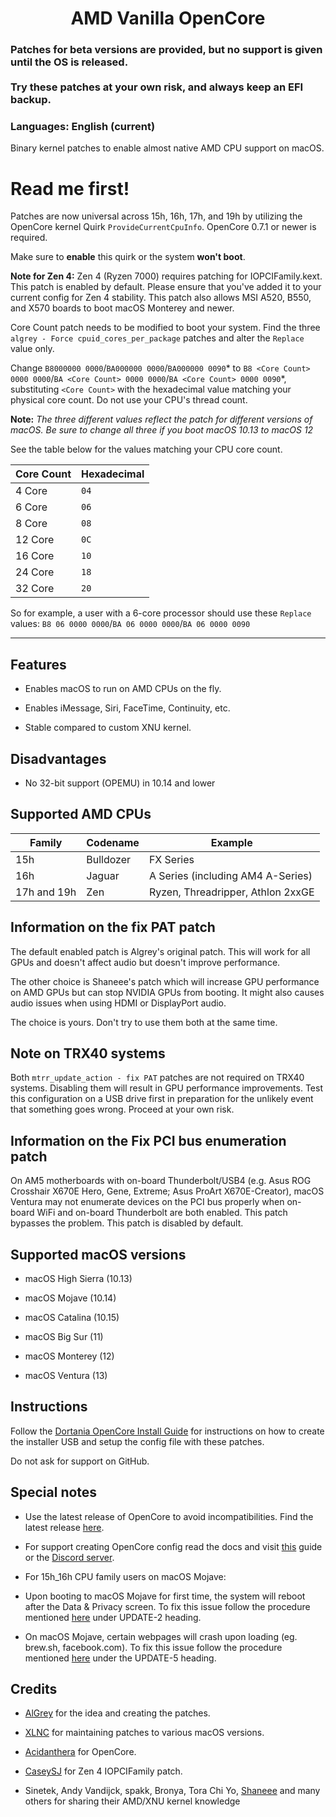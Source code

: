 <span align="center">

<h1>AMD Vanilla OpenCore</h1>

</span>


### Patches for beta versions are provided, but no support is given until the OS is released.<br/><br/>Try these patches at your own risk, and always keep an EFI backup.

  

### Languages: English (current)

  

Binary kernel patches to enable almost native AMD CPU support on macOS.

  

# Read me first!

Patches are now universal across 15h, 16h, 17h, and 19h by utilizing the OpenCore kernel Quirk `ProvideCurrentCpuInfo`. OpenCore 0.7.1 or newer is required.

Make sure to ****enable**** this quirk or the system ****won't boot****.

**Note for Zen 4:** Zen 4 (Ryzen 7000) requires patching for IOPCIFamily.kext. <br/>
This patch is enabled by default. Please ensure that you've added it to your current config for Zen 4 stability. 
This patch also allows MSI A520, B550, and X570 boards to boot macOS Monterey and newer.

Core Count patch needs to be modified to boot your system. Find the three `algrey - Force cpuid_cores_per_package` patches and alter the `Replace` value only.

Change `B8000000 0000`/`BA000000 0000`/`BA000000 0090`* to `B8 <Core Count> 0000 0000`/`BA <Core Count> 0000 0000`/`BA <Core Count> 0000 0090`*, substituting `<Core Count>` with the hexadecimal value matching your physical core count. Do not use your CPU's thread count.

**Note:** *The three different values reflect the patch for different versions of macOS. Be sure to change all three if you boot macOS 10.13 to macOS 12*

See the table below for the values matching your CPU core count.

| Core Count | Hexadecimal |
|------------|-------------|
|   4 Core   |     `04`    |
|   6 Core   |     `06`    |
|   8 Core   |     `08`    |
|   12 Core  |     `0C`    |
|   16 Core  |     `10`    |
|   24 Core  |     `18`    |
|   32 Core  |     `20`    |

So for example, a user with a 6-core processor should use these `Replace` values: `B8 06 0000 0000`/`BA 06 0000 0000`/`BA 06 0000 0090`

---

## Features

- Enables macOS to run on AMD CPUs on the fly.

- Enables iMessage, Siri, FaceTime, Continuity, etc.

- Stable compared to custom XNU kernel.

## Disadvantages

- No 32-bit support (OPEMU) in 10.14 and lower

## Supported AMD CPUs

|     Family    |  Codename |              Example              |
|---------------|-----------|-----------------------------------|
|      15h      | Bulldozer |             FX Series             |
|      16h      |   Jaguar  | A Series (including AM4 A-Series) |
|  17h and 19h  |    Zen    | Ryzen, Threadripper, Athlon 2xxGE |<br />

## Information on the fix PAT patch

The default enabled patch is Algrey's original patch. This will work for all GPUs and doesn't affect audio but doesn't improve performance.

The other choice is Shaneee's patch which will increase GPU performance on AMD GPUs but can stop NVIDIA GPUs from booting. It might also causes audio issues when using HDMI or DisplayPort audio.

The choice is yours. Don't try to use them both at the same time.

## Note on TRX40 systems

Both `mtrr_update_action - fix PAT` patches are not required on TRX40 systems. Disabling them will result in GPU performance improvements. Test this configuration on a USB drive first in preparation for the unlikely event that something goes wrong. Proceed at your own risk.

## Information on the Fix PCI bus enumeration patch

On AM5 motherboards with on-board Thunderbolt/USB4 (e.g. Asus ROG Crosshair X670E Hero, Gene, Extreme; Asus ProArt X670E-Creator), macOS Ventura may not enumerate devices on the PCI bus properly when on-board WiFi and on-board Thunderbolt are both enabled. This patch bypasses the problem. This patch is disabled by default.

## Supported macOS versions

- macOS High Sierra (10.13)

- macOS Mojave (10.14)

- macOS Catalina (10.15)

- macOS Big Sur (11)

- macOS Monterey (12)

- macOS Ventura (13)

## Instructions

Follow the [Dortania OpenCore Install Guide](https://dortania.github.io/OpenCore-Install-Guide/) for instructions on how to create the installer USB and setup the config file with these patches.

Do not ask for support on GitHub.

## Special notes

- Use the latest release of OpenCore to avoid incompatibilities. Find the latest release [here](https://github.com/acidanthera/OpenCorePkg/releases/latest).

- For support creating OpenCore config read the docs and visit [this](https://dortania.github.io/OpenCore-Install-Guide/) guide or the [Discord server](https://discord.gg/EfCYAJW).

- For 15h_16h CPU family users on macOS Mojave:

- Upon booting to macOS Mojave for first time, the system will reboot after the Data & Privacy screen. To fix this issue follow the procedure mentioned [here](https://www.insanelymac.com/forum/topic/335877-amd-mojave-kernel-development-and-testing/?do=findComment&comment=2658085) under UPDATE-2 heading.

- On macOS Mojave, certain webpages will crash upon loading (eg. brew.sh, facebook.com). To fix this issue follow the procedure mentioned [here](https://www.insanelymac.com/forum/topic/335877-amd-mojave-kernel-development-and-testing/?do=findComment&comment=2661857) under the UPDATE-5 heading.



## Credits

- [AlGrey](https://github.com/AlGreyy) for the idea and creating the patches.

- [XLNC](https://github.com/XLNCs) for maintaining patches to various macOS versions.

- [Acidanthera](https://github.com/acidanthera) for OpenCore.

- [CaseySJ](https://github.com/CaseySJ/) for Zen 4 IOPCIFamily patch.

- Sinetek, Andy Vandijck, spakk, Bronya, Tora Chi Yo, [Shaneee](https://github.com/Shaneee) and many others for sharing their AMD/XNU kernel knowledge
